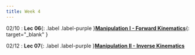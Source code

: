 ```yaml
---
title: Week 4
---
```

02/10
: **Lec 06**{: .label .label-purple }[**Manipulation I - Forward Kinematics**](/CSCI5551-Spr25/assets/slides/lec06_manipulation_1_fk_decision_making.pdf){: target="_blank" }

02/12
: **Lec 07**{: .label .label-purple }[**Manipulation II - Inverse Kinematics**]()